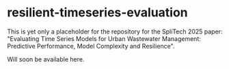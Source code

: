 # resilient-timeseries-evaluation

This is yet only a placeholder for the repository for the SpliTech 2025 paper: "Evaluating Time Series Models for Urban Wastewater Management: Predictive Performance, Model Complexity and Resilience".

Will soon be available here.

